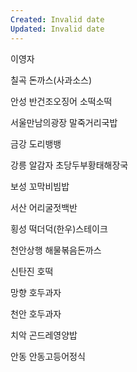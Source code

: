 ```yaml
---
Created: Invalid date
Updated: Invalid date
---
```

이영자

칠곡 돈까스(사과소스)

안성 반건조오징어 소떡소떡

서울만남의광장 말죽거리국밥

금강 도리뱅뱅

강릉 알감자 초당두부황태해장국

보성 꼬막비빔밥

서산 어리굴젓백반

횡성 떡더덕(한우)스테이크

천안상행 해물볶음돈까스

신탄진 호떡

망향 호두과자

천안 호두과자

치악 곤드레영양밥

안동 안동고등어정식